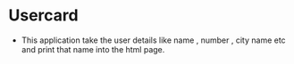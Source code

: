 # Usercard
- This application take the user details like name , number , city name etc and print that name into the html page.

